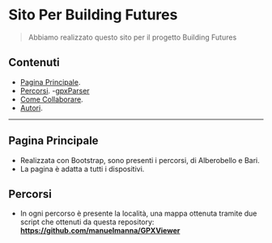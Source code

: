 # Sito Per Building Futures
> Abbiamo realizzato questo sito per il progetto Building Futures

## Contenuti
- [Pagina Principale](#Pagina-Principale).
- [Percorsi](#Percorsi).
    -[gpxParser](#file-gpx)
- [Come Collaborare](#Come-Collaborare).
- [Autori](#Authors).

---

## Pagina Principale

- Realizzata con Bootstrap, sono presenti i percorsi, di Alberobello e Bari.
- La pagina è adatta a tutti i dispositivi.

## Percorsi
- In ogni percorso è presente la località, una mappa ottenuta tramite due script che ottenuti da questa repository: **<a>https://github.com/manuelmanna/GPXViewer</a>**

